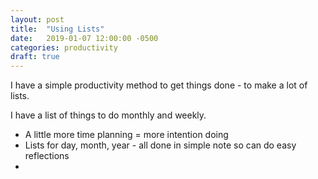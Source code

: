 ```yaml
---
layout: post
title:  "Using Lists"
date:   2019-01-07 12:00:00 -0500
categories: productivity
draft: true
---
```


I have a simple productivity method to get things done - to make a lot of lists.

I have a list of things to do monthly and weekly.

- A little more time planning = more intention doing
- Lists for day, month, year - all done in simple note so can do easy reflections
- 